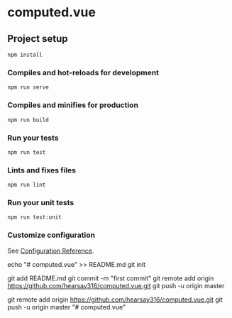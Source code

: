 # computed.vue

## Project setup
```
npm install
```

### Compiles and hot-reloads for development
```
npm run serve
```

### Compiles and minifies for production
```
npm run build
```

### Run your tests
```
npm run test
```

### Lints and fixes files
```
npm run lint
```

### Run your unit tests
```
npm run test:unit
```

### Customize configuration
See [Configuration Reference](https://cli.vuejs.org/config/).

echo "# computed.vue" >> README.md
git init

git add README.md
git commit -m "first commit"
git remote add origin https://github.com/hearsay316/computed.vue.git
git push -u origin master


git remote add origin https://github.com/hearsay316/computed.vue.git
git push -u origin master
"# computed.vue" 
